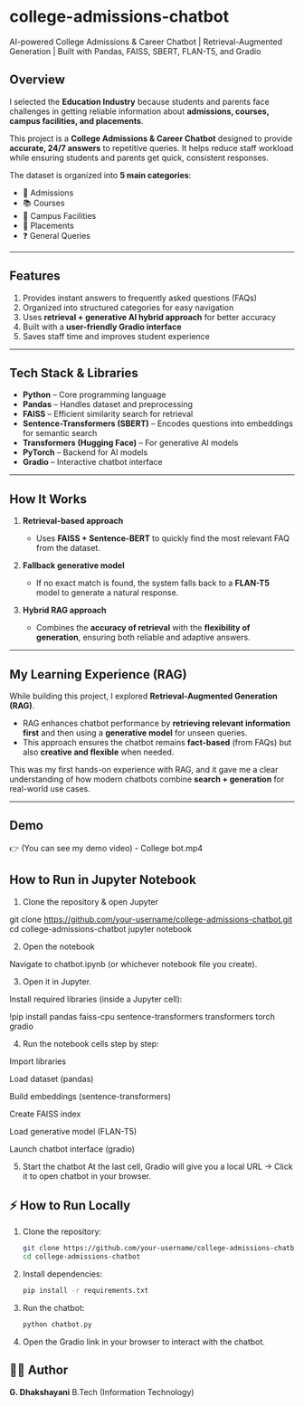 # college-admissions-chatbot
AI-powered College Admissions &amp; Career Chatbot | Retrieval-Augmented Generation | Built with Pandas, FAISS, SBERT, FLAN-T5, and Gradio

## Overview

I selected the **Education Industry** because students and parents face challenges in getting reliable information about **admissions, courses, campus facilities, and placements**.

This project is a **College Admissions & Career Chatbot** designed to provide **accurate, 24/7 answers** to repetitive queries. It helps reduce staff workload while ensuring students and parents get quick, consistent responses.

The dataset is organized into **5 main categories**:

* 📖 Admissions
* 📚 Courses
* 🏫 Campus Facilities
* 💼 Placements
* ❓ General Queries

---

## Features

1. Provides instant answers to frequently asked questions (FAQs)
2. Organized into structured categories for easy navigation
3. Uses **retrieval + generative AI hybrid approach** for better accuracy
4. Built with a **user-friendly Gradio interface**
5. Saves staff time and improves student experience

---

## Tech Stack & Libraries

* **Python** – Core programming language
* **Pandas** – Handles dataset and preprocessing
* **FAISS** – Efficient similarity search for retrieval
* **Sentence-Transformers (SBERT)** – Encodes questions into embeddings for semantic search
* **Transformers (Hugging Face)** – For generative AI models
* **PyTorch** – Backend for AI models
* **Gradio** – Interactive chatbot interface

---

## How It Works

1. **Retrieval-based approach**

   * Uses **FAISS + Sentence-BERT** to quickly find the most relevant FAQ from the dataset.

2. **Fallback generative model**

   * If no exact match is found, the system falls back to a **FLAN-T5** model to generate a natural response.

3. **Hybrid RAG approach**

   * Combines the **accuracy of retrieval** with the **flexibility of generation**, ensuring both reliable and adaptive answers.

---

## My Learning Experience (RAG)

While building this project, I explored **Retrieval-Augmented Generation (RAG)**.

* RAG enhances chatbot performance by **retrieving relevant information first** and then using a **generative model** for unseen queries.
* This approach ensures the chatbot remains **fact-based** (from FAQs) but also **creative and flexible** when needed.

This was my first hands-on experience with RAG, and it gave me a clear understanding of how modern chatbots combine **search + generation** for real-world use cases.

---

##  Demo

👉 (You can see my demo video) - College bot.mp4 


## How to Run in Jupyter Notebook
1. Clone the repository & open Jupyter

git clone https://github.com/your-username/college-admissions-chatbot.git
cd college-admissions-chatbot
jupyter notebook


2. Open the notebook

Navigate to chatbot.ipynb (or whichever notebook file you create).

3. Open it in Jupyter.

Install required libraries (inside a Jupyter cell):

!pip install pandas faiss-cpu sentence-transformers transformers torch gradio


4. Run the notebook cells step by step:

Import libraries

Load dataset (pandas)

Build embeddings (sentence-transformers)

Create FAISS index

Load generative model (FLAN-T5)

Launch chatbot interface (gradio)

5. Start the chatbot
At the last cell, Gradio will give you a local URL → Click it to open chatbot in your browser.


## ⚡ How to Run Locally

1. Clone the repository:

   ```bash
   git clone https://github.com/your-username/college-admissions-chatbot.git
   cd college-admissions-chatbot
   ```
2. Install dependencies:

   ```bash
   pip install -r requirements.txt
   ```
3. Run the chatbot:

   ```bash
   python chatbot.py
   ```
4. Open the Gradio link in your browser to interact with the chatbot.

## 👨‍💻 Author

**G. Dhakshayani**
B.Tech (Information Technology)


